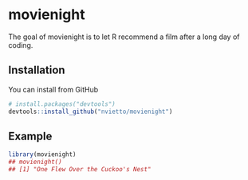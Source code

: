 
<!-- README.md is generated from README.Rmd. Please edit that file -->

# movienight

<!-- badges: start -->
<!-- badges: end -->

The goal of movienight is to let R recommend a film after a long day of
coding.

## Installation

You can install from GitHub

``` r
# install.packages("devtools")
devtools::install_github("nvietto/movienight")
```

## Example

``` r
library(movienight)
## movienight()
## [1] "One Flew Over the Cuckoo's Nest"
```
